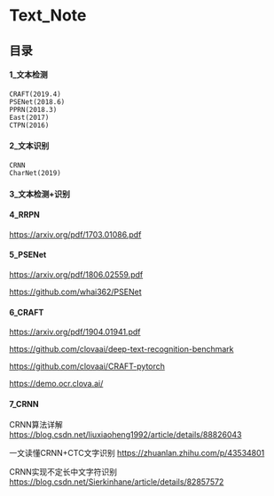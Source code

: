 # Text_Note

## 目录

#### 1_文本检测

```
CRAFT(2019.4)
PSENet(2018.6)
PPRN(2018.3)
East(2017)
CTPN(2016)
```

#### 2_文本识别

```
CRNN
CharNet(2019)
```

#### 3_文本检测+识别

#### 4_RRPN

https://arxiv.org/pdf/1703.01086.pdf

#### 5_PSENet

https://arxiv.org/pdf/1806.02559.pdf

https://github.com/whai362/PSENet

#### 6_CRAFT

https://arxiv.org/pdf/1904.01941.pdf

https://github.com/clovaai/deep-text-recognition-benchmark

https://github.com/clovaai/CRAFT-pytorch

https://demo.ocr.clova.ai/

#### 7_CRNN

CRNN算法详解 https://blog.csdn.net/liuxiaoheng1992/article/details/88826043

一文读懂CRNN+CTC文字识别 https://zhuanlan.zhihu.com/p/43534801

CRNN实现不定长中文字符识别 https://blog.csdn.net/Sierkinhane/article/details/82857572





